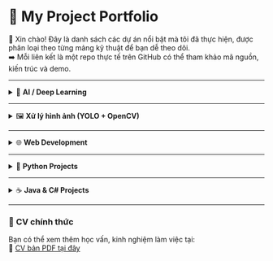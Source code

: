 # 💼 **My Project Portfolio**

👋 Xin chào! Đây là danh sách các dự án nổi bật mà tôi đã thực hiện, được phân loại theo từng mảng kỹ thuật để bạn dễ theo dõi.  
➡️ Mỗi liên kết là một repo thực tế trên GitHub có thể tham khảo mã nguồn, kiến trúc và demo.

---

<details>
  <summary>🤖 <strong>AI / Deep Learning</strong></summary>

- 🔬 [Dự đoán giá xe bằng ANN](https://github.com/HitDrama/Car-Price-Prediction-ANN)  
  _Dự đoán giá ô tô với mạng neural network nhiều tầng, dữ liệu thực từ bonbanh.com._

- 🍎 [Phát hiện bệnh trên cây táo (MobileNetV2)](https://github.com/HitDrama/Apple-Disease-MobileNetV2-)  
  _Phân loại bệnh cây bằng transfer learning trên mô hình nhẹ phù hợp cho mobile._

- 🧠 [Sinh ảnh thời trang trắng đen bằng GAN](https://github.com/ten-ban/link-du-an)  
  _GAN tự sinh ảnh thời trang từ ảnh trắng đen thành ảnh có màu._

- 🔍 [Tìm kiếm ảnh tương tự với ResNet50](https://github.com/HitDrama/AI-Image-Classifier-with-ResNet50)  
  _Trích đặc trưng ảnh và tìm ảnh gần giống trong bộ dữ liệu lớn._

</details>

---

<details>
  <summary>🖼️ <strong>Xử lý hình ảnh (YOLO + OpenCV)</strong></summary>

- 🚘 [Nhận diện biển số xe (OpenCV)](https://github.com/HitDrama/License-Plate-Recognition-with-OpenCV)  
  _Phát hiện vùng biển số xe và xử lý ảnh để nhận dạng ký tự._

- 📦 [Đếm xe ra/vào bằng YOLO](https://github.com/HitDrama/YoloVision-CarTrack)  
  _Kết hợp YOLO và line-crossing logic để đếm lượng xe trong video theo thời gian thực._

</details>

---

<details>
  <summary>🌐 <strong>Web Development</strong></summary>

- 📚 [Dashboard quản lý học viên (Node.js + Express)](https://github.com/ten-ban/link-du-an)  
  _Hệ thống quản lý học viên với phân quyền, RESTful API._

- 🛒 [Website bán hàng (React + Firebase)](https://github.com/ten-ban/link-du-an)  
  _Frontend hiện đại kết nối Realtime Database và Auth của Firebase._

- 💬 [Blog Markdown cá nhân](https://github.com/ten-ban/link-du-an)  
  _Tự động tạo blog từ file `.md`, hỗ trợ highlight code và responsive layout._

</details>

---

<details>
  <summary>🐍 <strong>Python Projects</strong></summary>

- 🧮 [Web bán hàng MVC với Django](https://github.com/HitDrama/Project-Django-Firstly)  
  _Trang bán hàng có giỏ hàng, thanh toán đơn giản, phân quyền._

- 🔍 [Web bán hàng MVC với Flask](https://github.com/HitDrama/Web-flask-mycode)  
  _Trang bán hàng có giỏ hàng, thanh toán đơn giản, phân quyền._

</details>

---

<details>
  <summary>☕ <strong>Java & C# Projects</strong></summary>

- 🎤 [App quản lý quán Karaoke (Java Swing)](https://github.com/HitDrama/App_KaraokeChill)  
  _Quản lý phòng hát, hóa đơn, nhân viên với giao diện desktop._

- 🌱 [Web kiểm tra khảo sát bảo vệ môi trường EcoAware](https://github.com/HitDrama/ECOAWARE)  
  _Một trang web khảo sát sinh viên về vấn để bảo vệ môi trường viết bằng ASP.Net._

</details>

---

### 📄 **CV chính thức**  
Bạn có thể xem thêm học vấn, kinh nghiệm làm việc tại:  
📎 [CV bản PDF tại đây](https://link-den-cv.pdf)
